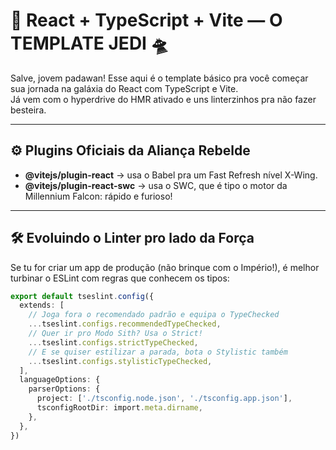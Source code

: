 # 🚀 React + TypeScript + Vite — O TEMPLATE JEDI 🛸  

Salve, jovem padawan! Esse aqui é o template básico pra você começar sua jornada na galáxia do React com TypeScript e Vite.  
Já vem com o hyperdrive do HMR ativado e uns linterzinhos pra não fazer besteira.  

---

## ⚙️ Plugins Oficiais da Aliança Rebelde  

- **@vitejs/plugin-react** → usa o Babel pra um Fast Refresh nível X-Wing.  
- **@vitejs/plugin-react-swc** → usa o SWC, que é tipo o motor da Millennium Falcon: rápido e furioso!  

---

## 🛠️ Evoluindo o Linter pro lado da Força  

Se tu for criar um app de produção (não brinque com o Império!), é melhor turbinar o ESLint com regras que conhecem os tipos:  

```ts
export default tseslint.config({
  extends: [
    // Joga fora o recomendado padrão e equipa o TypeChecked
    ...tseslint.configs.recommendedTypeChecked,
    // Quer ir pro Modo Sith? Usa o Strict!
    ...tseslint.configs.strictTypeChecked,
    // E se quiser estilizar a parada, bota o Stylistic também
    ...tseslint.configs.stylisticTypeChecked,
  ],
  languageOptions: {
    parserOptions: {
      project: ['./tsconfig.node.json', './tsconfig.app.json'],
      tsconfigRootDir: import.meta.dirname,
    },
  },
})
